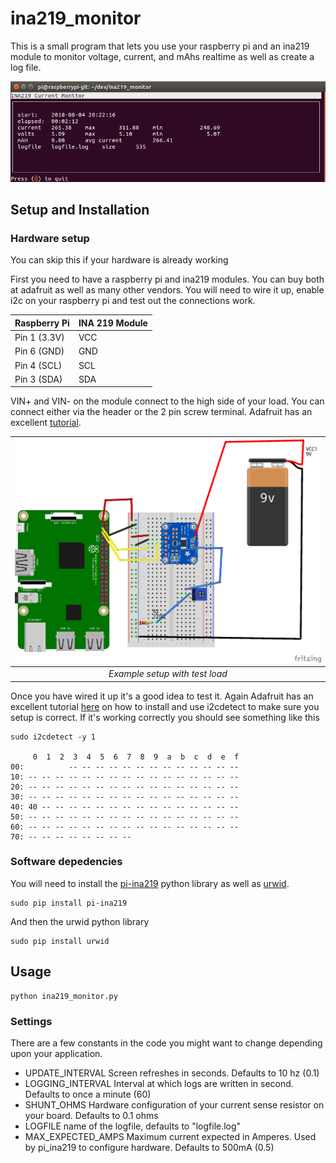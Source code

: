 # ina219_monitor
This is a small program that lets you use your raspberry pi and an ina219 module to monitor voltage, current, and mAhs realtime as well as create a log file.

![ina219_monitor](ina219_monitor.png) 



## Setup and Installation

### Hardware setup

You can skip this if your hardware is already working

First you need to have a raspberry pi and ina219 modules.  You can buy both at adafruit as well as many other vendors.  You will need to wire it up, enable i2c on your raspberry pi and test out the connections work. 

Raspberry Pi | INA 219 Module
-------------|---------------
	Pin 1 (3.3V) | VCC
	Pin 6 (GND) | GND
	Pin 4 (SCL) | SCL
	Pin 3 (SDA) | SDA
	
VIN+ and VIN- on the module connect to the high side of your load.  You can connect either via the header or the 2 pin screw terminal.  Adafruit has an excellent [tutorial](https://cdn-learn.adafruit.com/downloads/pdf/adafruit-ina219-current-sensor-breakout.pdf).

| ![Example setup with test load](ina219_bb.png) |
| :--:                                           |
| *Example setup with test load*                 |

Once you have wired it up it's a good idea to test it.  Again Adafruit has an excellent tutorial [here](https://learn.adafruit.com/adafruits-raspberry-pi-lesson-4-gpio-setup/configuring-i2c) on how to install and use i2cdetect to make sure you setup is correct. If it's working correctly you should see something like this

```
sudo i2cdetect -y 1

     0  1  2  3  4  5  6  7  8  9  a  b  c  d  e  f
00:          -- -- -- -- -- -- -- -- -- -- -- -- -- 
10: -- -- -- -- -- -- -- -- -- -- -- -- -- -- -- -- 
20: -- -- -- -- -- -- -- -- -- -- -- -- -- -- -- -- 
30: -- -- -- -- -- -- -- -- -- -- -- -- -- -- -- -- 
40: 40 -- -- -- -- -- -- -- -- -- -- -- -- -- -- -- 
50: -- -- -- -- -- -- -- -- -- -- -- -- -- -- -- -- 
60: -- -- -- -- -- -- -- -- -- -- -- -- -- -- -- -- 
70: -- -- -- -- -- -- -- --
```

### Software depedencies 

You will need to install the [pi-ina219](https://github.com/chrisb2/pi_ina219) python library as well as [urwid](http://urwid.org/).

```
sudo pip install pi-ina219
```
And then the urwid python library 
```
sudo pip install urwid
```
## Usage

```
python ina219_monitor.py
```

### Settings

There are a few constants in the code you might want to change depending upon your application.

* UPDATE\_INTERVAL Screen refreshes in seconds.  Defaults to 10 hz (0.1) 
* LOGGING\_INTERVAL Interval at which logs are written in second.  Defaults to once a minute (60)
* SHUNT\_OHMS Hardware configuration of your current sense resistor on your board.  Defaults to 0.1 ohms
* LOGFILE name of the logfile, defaults to "logfile.log" 
* MAX\_EXPECTED\_AMPS Maximum current expected in Amperes.  Used by pi_ina219 to configure hardware.  Defaults to 500mA (0.5)



